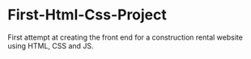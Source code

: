 # First-Html-Css-Project
First attempt at creating the front end for a construction rental website using HTML, CSS and JS.
